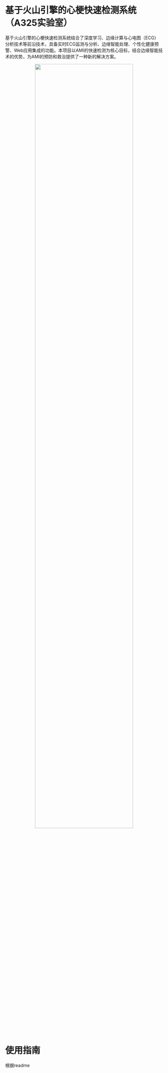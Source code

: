 # 基于火山引擎的心梗快速检测系统（A325实验室）
基于火山引擎的心梗快速检测系统结合了深度学习、边缘计算与心电图（ECG）分析技术等前沿技术，具备实时ECG监测与分析、边缘智能处理、个性化健康预警、Web应用集成的功能。本项目以AMI的快速检测为核心目标，结合边缘智能技术的优势，为AMI的预防和救治提供了一种新的解决方案。
<div align="center">
    <a href="./">
        <img src="[./figure/performance.png" width="79%](https://github.com/yejinxing/A325/blob/main/8D25457ED7AABE2006E7C1FEF6620709.png)"/>
    </a>
</div>

# 使用指南
根据readme

